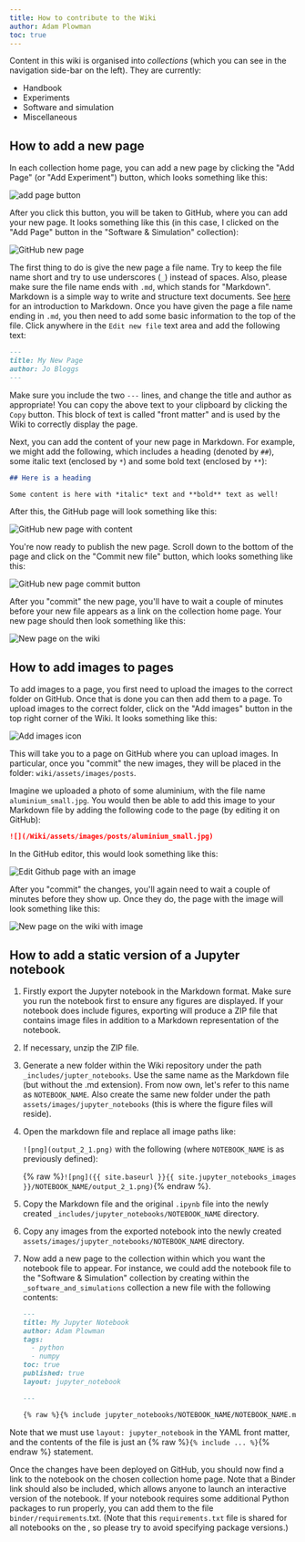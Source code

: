 ```yaml
---
title: How to contribute to the Wiki
author: Adam Plowman
toc: true
---
```


Content in this wiki is organised into *collections* (which you can see in the navigation side-bar on the left). They are currently:

- Handbook
- Experiments
- Software and simulation
- Miscellaneous

## How to add a new page

In each collection home page, you can add a new page by clicking the "Add Page" (or "Add Experiment") button, which looks something like this:

![add page button](/Wiki/assets/images/site/add_page_button.png)

After you click this button, you will be taken to GitHub, where you can add your new page. It looks something like this (in this case, I clicked on the "Add Page" button in the "Software & Simulation" collection):

![GitHub new page](/Wiki/assets/images/site/new_page_github.png)

The first thing to do is give the new page a file name. Try to keep the file name short and try to use underscores (`_`) instead of spaces. Also, please make sure the file name ends with `.md`, which stands for "Markdown". Markdown is a simple way to write and structure text documents. See [here](https://guides.github.com/features/mastering-markdown/) for an introduction to Markdown. Once you have given the page a file name ending in `.md`, you then need to add some basic information to the top of the file. Click anywhere in the `Edit new file` text area and add the following text:

```markdown
---
title: My New Page
author: Jo Bloggs
---
```

Make sure you include the two `---` lines, and change the title and author as appropriate! You can copy the above text to your clipboard by clicking the `Copy` button. This block of text is called "front matter" and is used by the Wiki to correctly display the page.

Next, you can add the content of your new page in Markdown. For example, we might add the following, which includes a heading (denoted by `##`), some italic text (enclosed by `*`) and some bold text (enclosed by `**`):

```markdown
## Here is a heading

Some content is here with *italic* text and **bold** text as well!
```

After this, the GitHub page will look something like this:

![GitHub new page with content](/Wiki/assets/images/site/new_page_github_with_content.png)

You're now ready to publish the new page. Scroll down to the bottom of the page and click on the "Commit new file" button, which looks something like this:

![GitHub new page commit button](/Wiki/assets/images/site/new_page_github_commit_button.png)

After you "commit" the new page, you'll have to wait a couple of minutes before your new file appears as a link on the collection home page. Your new page should then look something like this:

![New page on the wiki](/Wiki/assets/images/site/new_page_final.png)

## How to add images to pages

To add images to a page, you first need to upload the images to the correct folder on GitHub. Once that is done you can then add them to a page. To upload images to the correct folder, click on the "Add images" button in the top right corner of the Wiki. It looks something like this:

![Add images icon](/Wiki/assets/images/site/add_images_button.png)

This will take you to a page on GitHub where you can upload images. In particular, once you "commit" the new images, they will be placed in the folder: `wiki/assets/images/posts`.

Imagine we uploaded a photo of some aluminium, with the file name `aluminium_small.jpg`. You would then be able to add this image to your Markdown file by adding the following code to the page (by editing it on GitHub):

```markdown
![](/Wiki/assets/images/posts/aluminium_small.jpg)
```

In the GitHub editor, this would look something like this:

![Edit Github page with an image](/Wiki/assets/images/site/edit_github_page_image.png)

After you "commit" the changes, you'll again need to wait a couple of minutes before they show up. Once they do, the page with the image will look something like this:

![New page on the wiki with image](/Wiki/assets/images/site/new_page_final_image.png)

## How to add a static version of a Jupyter notebook

1. Firstly export the Jupyter notebook in the Markdown format. Make sure you run the notebook first to ensure any figures are displayed. If your notebook does include figures, exporting will produce a ZIP file that contains image files in addition to a Markdown representation of the notebook.
2. If necessary, unzip the ZIP file.
3. Generate a new folder within the Wiki repository under the path `_includes/jupter_notebooks`. Use the same name as the Markdown file (but without the .md extension). From now own, let's refer to this name as `NOTEBOOK_NAME`. Also create the same new folder under the path `assets/images/jupyter_notebooks` (this is where the figure files will reside).
3. Open the markdown file and replace all image paths like:

    `![png](output_2_1.png)` with the following (where `NOTEBOOK_NAME` is as previously defined):

    {% raw %}`![png]({{ site.baseurl }}{{ site.jupyter_notebooks_images }}/NOTEBOOK_NAME/output_2_1.png)`{% endraw %}.

4. Copy the Markdown file and the original `.ipynb` file into the newly created `_includes/jupyter_notebooks/NOTEBOOK_NAME` directory.
5. Copy any images from the exported notebook into the newly created `assets/images/jupyter_notebooks/NOTEBOOK_NAME` directory.
6. Now add a new page to the collection within which you want the notebook file to appear. For instance, we could add the notebook file to the "Software & Simulation" collection by creating within the `_software_and_simulations` collection a new file with the following contents:
    
    ```markdown
    ---
    title: My Jupyter Notebook
    author: Adam Plowman
    tags:
      - python
      - numpy
    toc: true
    published: true
    layout: jupyter_notebook

    ---

    {% raw %}{% include jupyter_notebooks/NOTEBOOK_NAME/NOTEBOOK_NAME.md %}{% endraw %}

    ```

  Note that we must use `layout: jupyter_notebook` in the YAML front matter, and the contents of the file is just an {% raw %}`{% include ... %}`{% endraw %} statement.

Once the changes have been deployed on GitHub, you should now find a link to the notebook on the chosen collection home page. Note that a Binder link should also be included, which allows anyone to launch an interactive version of the notebook. If your notebook requires some additional Python packages to run properly, you can add them to the file `binder/requirements`.txt. (Note that this `requirements.txt` file is shared for all notebooks on the , so please try to avoid specifying package versions.)

